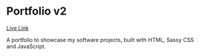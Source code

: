 # Portfolio v2

[Live Link](https://www.marorcas.com/)

A portfolio to showcase my software projects, built with HTML, Sassy CSS and JavaScript. 
